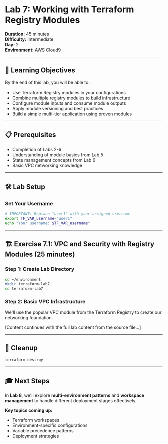 # Lab 7: Working with Terraform Registry Modules
**Duration:** 45 minutes  
**Difficulty:** Intermediate  
**Day:** 2  
**Environment:** AWS Cloud9

---

## 🎯 **Learning Objectives**
By the end of this lab, you will be able to:
- Use Terraform Registry modules in your configurations
- Combine multiple registry modules to build infrastructure
- Configure module inputs and consume module outputs
- Apply module versioning and best practices
- Build a simple multi-tier application using proven modules

---

## 📋 **Prerequisites**
- Completion of Labs 2-6
- Understanding of module basics from Lab 5
- State management concepts from Lab 6
- Basic VPC networking knowledge

---

## 🛠️ **Lab Setup**

### Set Your Username
```bash
# IMPORTANT: Replace "user1" with your assigned username
export TF_VAR_username="user1"
echo "Your username: $TF_VAR_username"
```

---

## 🏗️ **Exercise 7.1: VPC and Security with Registry Modules (25 minutes)**

### Step 1: Create Lab Directory
```bash
cd ~/environment
mkdir terraform-lab7
cd terraform-lab7
```

### Step 2: Basic VPC Infrastructure
We'll use the popular VPC module from the Terraform Registry to create our networking foundation.

[Content continues with the full lab content from the source file...]

---

## 🧹 **Cleanup**
```bash
terraform destroy
```

---

## 🎓 **Next Steps**
In **Lab 8**, we'll explore **multi-environment patterns** and **workspace management** to handle different deployment stages effectively.

**Key topics coming up:**
- Terraform workspaces
- Environment-specific configurations
- Variable precedence patterns
- Deployment strategies